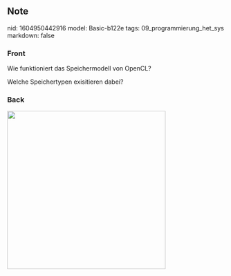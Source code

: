 ## Note
nid: 1604950442916
model: Basic-b122e
tags: 09_programmierung_het_sys
markdown: false

### Front
<p>Wie funktioniert das Speichermodell von OpenCL?
<p>Welche Speichertypen exisitieren dabei?

### Back
<p><img src="1gGpU71MPKKRaCyeDnPN.png" style="width: 366px;">
